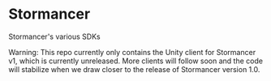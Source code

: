 # Stormancer
Stormancer's various SDKs

Warning: This repo currently only contains the Unity client for Stormancer v1, which is currently unreleased. More clients will follow soon and the code will stabilize when we draw closer to the release of Stormancer version 1.0.
